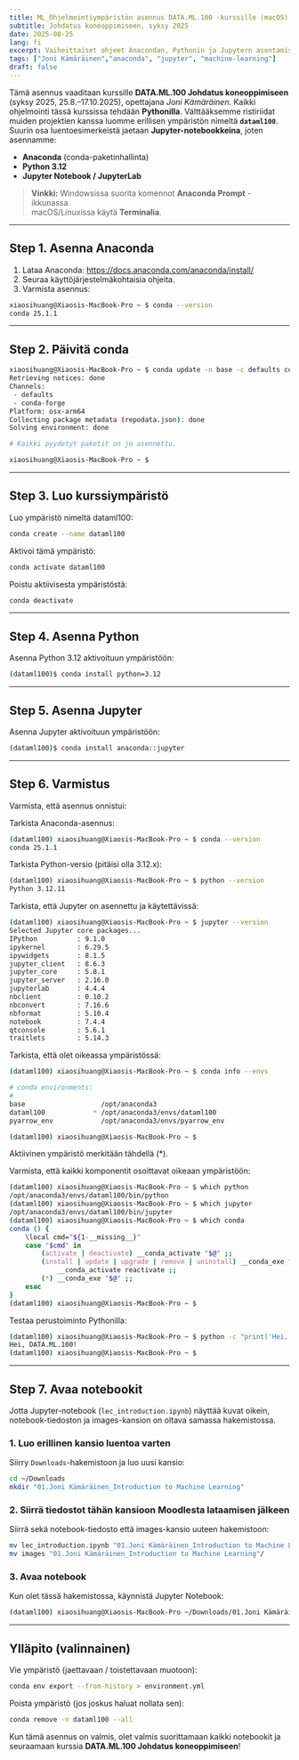 ```yaml
---
title: ML_Ohjelmointiympäristön asennus DATA.ML.100 -kurssille (macOS)
subtitle: Johdatus koneoppimiseen, syksy 2025
date: 2025-08-25
lang: fi
excerpt: Vaiheittaiset ohjeet Anacondan, Pythonin ja Jupytern asentamiseen DATA.ML.100 -kurssille (Joni Kämäräinen).
tags: ["Joni Kämäräinen","anaconda", "jupyter", "machine-learning"]
draft: false
---
```


Tämä asennus vaaditaan kurssille **DATA.ML.100 Johdatus koneoppimiseen** (syksy 2025, 25.8.–17.10.2025), opettajana *Joni Kämäräinen*. Kaikki ohjelmointi tässä kurssissa tehdään **Pythonilla**. Välttääksemme ristiriidat muiden projektien kanssa luomme erillisen ympäristön nimeltä **`dataml100`**. Suurin osa luentoesimerkeistä jaetaan **Jupyter-notebookkeina**, joten asennamme:

- **Anaconda** (conda-paketinhallinta)  
- **Python 3.12**  
- **Jupyter Notebook / JupyterLab**

> **Vinkki:** Windowsissa suorita komennot **Anaconda Prompt** -ikkunassa.  
> macOS/Linuxissa käytä **Terminalia**.

---


## Step 1. Asenna Anaconda

1. Lataa Anaconda: <https://docs.anaconda.com/anaconda/install/>
2. Seuraa käyttöjärjestelmäkohtaisia ohjeita.
3. Varmista asennus:

```bash
xiaosihuang@Xiaosis-MacBook-Pro ~ $ conda --version
conda 25.1.1
```

---

## Step 2. Päivitä conda

```bash
xiaosihuang@Xiaosis-MacBook-Pro ~ $ conda update -n base -c defaults conda
Retrieving notices: done
Channels:
 - defaults
 - conda-forge
Platform: osx-arm64
Collecting package metadata (repodata.json): done
Solving environment: done

# Kaikki pyydetyt paketit on jo asennettu.

xiaosihuang@Xiaosis-MacBook-Pro ~ $ 
```

---

## Step 3. Luo kurssiympäristö

Luo ympäristö nimeltä dataml100:

```bash
conda create --name dataml100
```

Aktivoi tämä ympäristö:

```bash
conda activate dataml100
```

Poistu aktiivisesta ympäristöstä:
```bash
conda deactivate
```
---

## Step 4. Asenna Python

Asenna Python 3.12 aktivoituun ympäristöön:
```bash
(dataml100)$ conda install python=3.12
```

---

## Step 5. Asenna Jupyter

Asenna Jupyter aktivoituun ympäristöön:

```bash
(dataml100)$ conda install anaconda::jupyter
```
---


## Step 6. Varmistus

Varmista, että asennus onnistui:

Tarkista Anaconda-asennus:
```bash
(dataml100) xiaosihuang@Xiaosis-MacBook-Pro ~ $ conda --version
conda 25.1.1

```

Tarkista Python-versio (pitäisi olla 3.12.x):
```bash
(dataml100) xiaosihuang@Xiaosis-MacBook-Pro ~ $ python --version
Python 3.12.11
```

Tarkista, että Jupyter on asennettu ja käytettävissä:
```bash
(dataml100) xiaosihuang@Xiaosis-MacBook-Pro ~ $ jupyter --version
Selected Jupyter core packages...
IPython          : 9.1.0
ipykernel        : 6.29.5
ipywidgets       : 8.1.5
jupyter_client   : 8.6.3
jupyter_core     : 5.8.1
jupyter_server   : 2.16.0
jupyterlab       : 4.4.4
nbclient         : 0.10.2
nbconvert        : 7.16.6
nbformat         : 5.10.4
notebook         : 7.4.4
qtconsole        : 5.6.1
traitlets        : 5.14.3
```

Tarkista, että olet oikeassa ympäristössä:
```bash
(dataml100) xiaosihuang@Xiaosis-MacBook-Pro ~ $ conda info --envs

# conda environments:
#
base                   /opt/anaconda3
dataml100            * /opt/anaconda3/envs/dataml100 
pyarrow_env            /opt/anaconda3/envs/pyarrow_env

(dataml100) xiaosihuang@Xiaosis-MacBook-Pro ~ $ 
```
Aktiivinen ympäristö merkitään tähdellä (*).


Varmista, että kaikki komponentit osoittavat oikeaan ympäristöön:
```bash
(dataml100) xiaosihuang@Xiaosis-MacBook-Pro ~ $ which python
/opt/anaconda3/envs/dataml100/bin/python
(dataml100) xiaosihuang@Xiaosis-MacBook-Pro ~ $ which jupyter
/opt/anaconda3/envs/dataml100/bin/jupyter
(dataml100) xiaosihuang@Xiaosis-MacBook-Pro ~ $ which conda
conda () {
	\local cmd="${1-__missing__}"
	case "$cmd" in
		(activate | deactivate) __conda_activate "$@" ;;
		(install | update | upgrade | remove | uninstall) __conda_exe "$@" || \return
			__conda_activate reactivate ;;
		(*) __conda_exe "$@" ;;
	esac
}
(dataml100) xiaosihuang@Xiaosis-MacBook-Pro ~ $ 
```

Testaa perustoiminto Pythonilla:
```bash
(dataml100) xiaosihuang@Xiaosis-MacBook-Pro ~ $ python -c "print('Hei, DATA.ML.100!')"
Hei, DATA.ML.100!
(dataml100) xiaosihuang@Xiaosis-MacBook-Pro ~ $ 
```


---

## Step 7. Avaa notebookit

Jotta Jupyter-notebook (`lec_introduction.ipynb`) näyttää kuvat oikein, notebook-tiedoston ja images-kansion on oltava samassa hakemistossa.

### 1. Luo erillinen kansio luentoa varten
Siirry `Downloads`-hakemistoon ja luo uusi kansio:

```bash
cd ~/Downloads
mkdir "01.Joni Kämäräinen_Introduction to Machine Learning"
```

### 2. Siirrä tiedostot tähän kansioon Moodlesta lataamisen jälkeen
Siirrä sekä notebook-tiedosto että images-kansio uuteen hakemistoon:
```bash
mv lec_introduction.ipynb "01.Joni Kämäräinen_Introduction to Machine Learning"/
mv images "01.Joni Kämäräinen_Introduction to Machine Learning"/
```

### 3. Avaa notebook
Kun olet tässä hakemistossa, käynnistä Jupyter Notebook:
```bash
(dataml100) xiaosihuang@Xiaosis-MacBook-Pro ~/Downloads/01.Joni Kämäräinen_Introduction to Machine Learning  $ jupyter notebook lec_introduction.ipynb
```

---

## Ylläpito (valinnainen)

Vie ympäristö (jaettavaan / toistettavaan muotoon):

```bash
conda env export --from-history > environment.yml
```

Poista ympäristö (jos joskus haluat nollata sen):

```bash
conda remove -n dataml100 --all
```

Kun tämä asennus on valmis, olet valmis suorittamaan kaikki notebookit ja seuraamaan kurssia **DATA.ML.100 Johdatus koneoppimiseen**!
